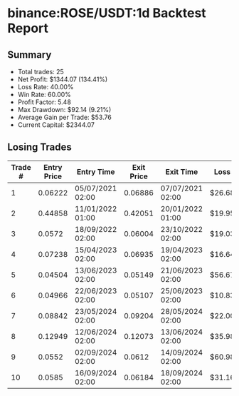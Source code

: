 # binance:ROSE/USDT:1d Backtest Report

## Summary

- Total trades: 25
- Net Profit: $1344.07 (134.41%)
- Loss Rate: 40.00%
- Win Rate: 60.00%
- Profit Factor: 5.48
- Max Drawdown: $92.14 (9.21%)
- Average Gain per Trade: $53.76
- Current Capital: $2344.07

## Losing Trades

| Trade # | Entry Price | Entry Time | Exit Price | Exit Time | Loss |
|---------|-------------|------------|------------|-----------|------|
| 1 | 0.06222 | 05/07/2021 02:00 | 0.06886 | 07/07/2021 02:00 | $26.68 |
| 2 | 0.44858 | 11/01/2022 01:00 | 0.42051 | 20/01/2022 01:00 | $19.95 |
| 3 | 0.0572 | 18/09/2022 02:00 | 0.06004 | 23/10/2022 02:00 | $19.03 |
| 4 | 0.07238 | 15/04/2023 02:00 | 0.06935 | 19/04/2023 02:00 | $16.64 |
| 5 | 0.04504 | 13/06/2023 02:00 | 0.05149 | 21/06/2023 02:00 | $56.67 |
| 6 | 0.04966 | 22/06/2023 02:00 | 0.05107 | 25/06/2023 02:00 | $10.83 |
| 7 | 0.08842 | 23/05/2024 02:00 | 0.09204 | 28/05/2024 02:00 | $22.00 |
| 8 | 0.12949 | 12/06/2024 02:00 | 0.12073 | 13/06/2024 02:00 | $35.98 |
| 9 | 0.0552 | 02/09/2024 02:00 | 0.0612 | 14/09/2024 02:00 | $60.98 |
| 10 | 0.0585 | 16/09/2024 02:00 | 0.06184 | 18/09/2024 02:00 | $31.16 |
